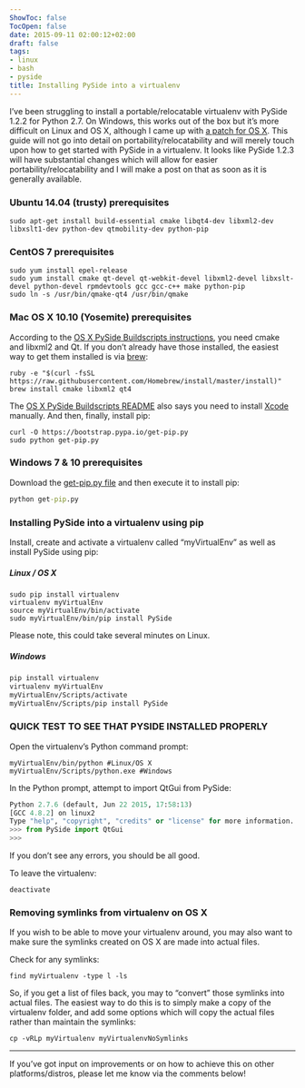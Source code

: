 ```yaml
---
ShowToc: false
TocOpen: false
date: 2015-09-11 02:00:12+02:00
draft: false
tags:
- linux
- bash
- pyside
title: Installing PySide into a virtualenv
---
```


I’ve been struggling to install a portable/relocatable virtualenv with PySide 1.2.2 for Python 2.7. On Windows, this works out of the box but it’s more difficult on Linux and OS X, although I came up with [a patch for OS X](https://github.com/PySide/PySide/issues/129#issuecomment-145138706). This guide will not go into detail on portability/relocatability and will merely touch upon how to get started with PySide in a virtualenv. It looks like PySide 1.2.3 will have substantial changes which will allow for easier portability/relocatability and I will make a post on that as soon as it is generally available.



### Ubuntu 14.04 (trusty) prerequisites

```
sudo apt-get install build-essential cmake libqt4-dev libxml2-dev libxslt1-dev python-dev qtmobility-dev python-pip
```


### CentOS 7 prerequisites

```
sudo yum install epel-release
sudo yum install cmake qt-devel qt-webkit-devel libxml2-devel libxslt-devel python-devel rpmdevtools gcc gcc-c++ make python-pip
sudo ln -s /usr/bin/qmake-qt4 /usr/bin/qmake
```


### Mac OS X 10.10 (Yosemite) prerequisites

According to the [OS X PySide Buildscripts instructions](https://github.com/PySide/BuildScripts/blob/master/dependencies.osx.sh), you need cmake and libxml2 and Qt. If you don’t already have those installed, the easiest way to get them installed is via [brew](http://brew.sh):


```
ruby -e "$(curl -fsSL https://raw.githubusercontent.com/Homebrew/install/master/install)"
brew install cmake libxml2 qt4
```

The [OS X PySide Buildscripts README](https://github.com/PySide/BuildScripts/blob/master/README) also says you need to install [Xcode](https://developer.apple.com/tools/xcode/) manually. And then, finally, install pip:

```
curl -O https://bootstrap.pypa.io/get-pip.py
sudo python get-pip.py
```


### Windows 7 & 10 prerequisites

Download the [get-pip.py file](https://bootstrap.pypa.io/get-pip.py) and then execute it to install pip:

```bat
python get-pip.py
```

### Installing PySide into a virtualenv using pip

Install, create and activate a virtualenv called “myVirtualEnv” as well as install PySide using pip:

##### Linux / OS X

```
sudo pip install virtualenv
virtualenv myVirtualEnv
source myVirtualEnv/bin/activate
sudo myVirtualEnv/bin/pip install PySide
```

Please note, this could take several minutes on Linux.

##### Windows

```bat
pip install virtualenv
virtualenv myVirtualEnv
myVirtualEnv/Scripts/activate
myVirtualEnv/Scripts/pip install PySide
```

### QUICK TEST TO SEE THAT PYSIDE INSTALLED PROPERLY

Open the virtualenv’s Python command prompt:

```
myVirtualEnv/bin/python #Linux/OS X
myVirtualEnv/Scripts/python.exe #Windows
```

In the Python prompt, attempt to import QtGui from PySide:

```python
Python 2.7.6 (default, Jun 22 2015, 17:58:13)
[GCC 4.8.2] on linux2
Type "help", "copyright", "credits" or "license" for more information.
>>> from PySide import QtGui
>>>
```

If you don’t see any errors, you should be all good.

To leave the virtualenv:

    deactivate

### Removing symlinks from virtualenv on OS X

If you wish to be able to move your virtualenv around, you may also want to make sure the symlinks created on OS X are made into actual files.

Check for any symlinks:

    find myVirtualenv -type l -ls

So, if you get a list of files back, you may to “convert” those symlinks into actual files. The easiest way to do this is to simply make a copy of the virtualenv folder, and add some options which will copy the actual files rather than maintain the symlinks:

    cp -vRLp myVirtualenv myVirtualenvNoSymlinks

___

If you’ve got input on improvements or on how to achieve this on other platforms/distros, please let me know via the comments below!